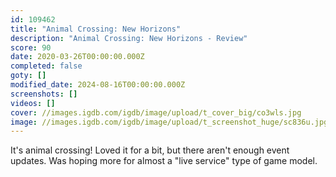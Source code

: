 ```yaml
---
id: 109462
title: "Animal Crossing: New Horizons"
description: "Animal Crossing: New Horizons - Review"
score: 90
date: 2020-03-26T00:00:00.000Z
completed: false
goty: []
modified_date: 2024-08-16T00:00:00.000Z
screenshots: []
videos: []
cover: //images.igdb.com/igdb/image/upload/t_cover_big/co3wls.jpg
image: //images.igdb.com/igdb/image/upload/t_screenshot_huge/sc836u.jpg
---
```

It's animal crossing! Loved it for a bit, but there aren't enough event updates. Was hoping more for almost a "live service" type of game model.